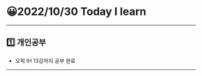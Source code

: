 # 😀2022/10/30 Today I learn
-------------------------
## 1️⃣ 개인공부
  * 오픽 IH 13강까지 공부 완료
------------------------
